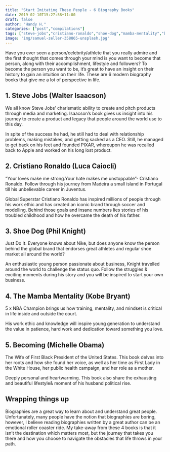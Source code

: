 ```yaml
---
title: "Start Imitating These People - 6 Biography Books"
date: 2019-02-10T15:27:58+11:00
draft: false
author: "Handy H."
categories: ["post","compilations"]
tags: ["steve-jobs","cristiano-ronaldo","shoe-dog","mamba-mentality","becoming"]
image: 'img/samuel-zeller-358865-unsplash.jpg'
---
```


Have you ever seen a person/celebrity/athlete that you really admire and the first thought that comes through your mind is you want to become that person, along with their accomplishment, lifestyle and followers? To become the person you want to be, it’s great to have an insight on their history to gain an intuition on their life. These are 6 modern biography books that give me a lot of perspective in life.

## 1. Steve Jobs (Walter Isaacson)

We all know Steve Jobs’ charismatic ability to create and pitch products through media and marketing. Isaacson’s book gives us insight into his journey to create a product and legacy that people around the world use to this day.

In spite of the success he had, he still had to deal with relationship problems, making mistakes, and getting sacked as a CEO. Still, he managed to get back on his feet and founded PIXAR, whereupon he was recalled back to Apple and worked on his long lost product.

## 2. Cristiano Ronaldo (Luca Caiocli)

“Your loves make me strong.Your hate makes me unstoppable”- Cristiano Ronaldo. Follow through his journey from Madeira a small island in Portugal till his unbelievable career in Juventus.

Global Superstar Cristiano Ronaldo has inspired millions of people through his work ethic and has created an iconic brand through soccer and modelling. Behind those goals and insane numbers lies stories of his troubled childhood and how he overcame the death of his father.

## 3. Shoe Dog (Phil Knight)

Just Do It. Everyone knows about Nike, but does anyone know the person behind the global brand that endorses great athletes and regular shoe market all around the world?

An enthusiastic young person passionate about business, Knight travelled around the world to challenge the status quo. Follow the struggles & exciting moments during his story and you will be inspired to start your own business.

## 4. The Mamba Mentality (Kobe Bryant)

5 x NBA Champion brings us how training, mentality, and mindset is critical in life inside and outside the court.

His work ethic and knowledge will inspire young generation to understand the value in patience, hard work and dedication toward something you love.

## 5. Becoming (Michelle Obama)

The Wife of First Black President of the United States. This book delves into her roots and how she found her voice, as well as her time as First Lady in the White House, her public health campaign, and her role as a mother.

Deeply personal and heartwarming. This book also share the exhausting and beautiful lifestyle& moment of his husband political rise.

## Wrapping things up

Biographies are a great way to learn about and understand great people. Unfortunately, many people have the notion that biographies are boring, however, I believe reading biographies written by a great author can be an emotional roller coaster ride. My take-away from these 4 books is that it isn’t the destination which matters most, but the journey that takes you there and how you choose to navigate the obstacles that life throws in your path. 
